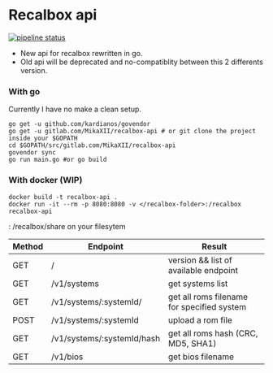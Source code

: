 # Recalbox api

[![pipeline status](https://gitlab.com/MikaXII/recalbox-api/badges/master/pipeline.svg)](https://gitlab.com/MikaXII/recalbox-api/commits/master)

* New api for recalbox rewritten in go.
* Old api will be deprecated and no-compatiblity between this 2 differents version.

### With go

Currently I have no make a clean setup.
```
go get -u github.com/kardianos/govendor
go get -u gitlab.com/MikaXII/recalbox-api # or git clone the project inside your $GOPATH
cd $GOPATH/src/gitlab.com/MikaXII/recalbox-api
govendor sync 
go run main.go #or go build
```

### With docker (WIP)
```
docker build -t recalbox-api .
docker run -it --rm -p 8080:8080 -v </recalbox-folder>:/recalbox recalbox-api
```
</recalbox-folder>: /recalbox/share on your filesytem

| Method | Endpoint                   | Result                                     |
|--------|----------------------------|--------------------------------------------|
| GET    |  /                         |  version && list of available endpoint     |
| GET    | /v1/systems                |  get systems list                          |
| GET    | /v1/systems/:systemId/     | get all roms filename for specified system |
| POST   | /v1/systems/:systemId      | upload a rom file                          |
| GET    | /v1/systems/:systemId/hash | get all roms hash (CRC, MD5, SHA1)         |
| GET    | /v1/bios                   | get bios filename                          |